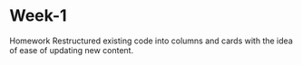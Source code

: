 # Week-1
Homework
Restructured existing code into columns and cards with the idea of ease of updating new content.
